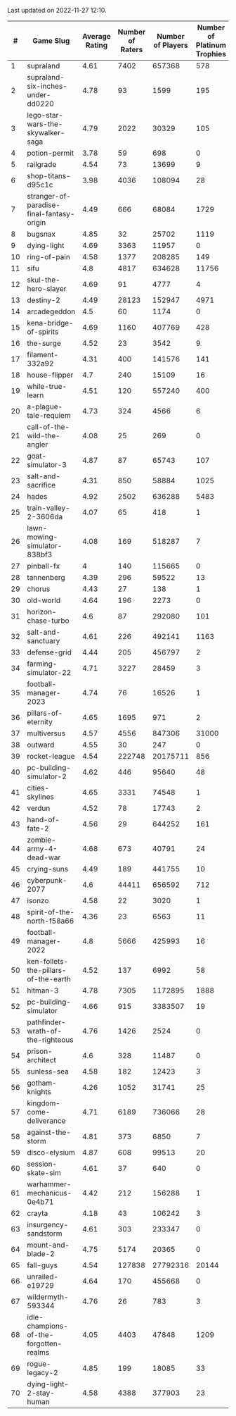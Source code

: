 Last updated on 2022-11-27 12:10.


|#|Game Slug|Average Rating|Number of Raters|Number of Players|Number of Platinum Trophies|Max Rarity (%)|
|---|---|---|---|---|---|---|
|1|supraland|4.61|7402|657368|578|99|
|2|supraland-six-inches-under-dd0220|4.78|93|1599|195|99|
|3|lego-star-wars-the-skywalker-saga|4.79|2022|30329|105|98|
|4|potion-permit|3.78|59|698|0|98|
|5|railgrade|4.54|73|13699|9|98|
|6|shop-titans-d95c1c|3.98|4036|108094|28|98|
|7|stranger-of-paradise-final-fantasy-origin|4.49|666|68084|1729|98|
|8|bugsnax|4.85|32|25702|1119|97|
|9|dying-light|4.69|3363|11957|0|96|
|10|ring-of-pain|4.58|1377|208285|149|96|
|11|sifu|4.8|4817|634628|11756|96|
|12|skul-the-hero-slayer|4.69|91|4777|4|96|
|13|destiny-2|4.49|28123|152947|4971|95|
|14|arcadegeddon|4.5|60|1174|0|94|
|15|kena-bridge-of-spirits|4.69|1160|407769|428|94|
|16|the-surge|4.52|23|3542|9|94|
|17|filament-332a92|4.31|400|141576|141|93|
|18|house-flipper|4.7|240|15109|16|93|
|19|while-true-learn|4.51|120|557240|400|93|
|20|a-plague-tale-requiem|4.73|324|4566|6|92|
|21|call-of-the-wild-the-angler|4.08|25|269|0|92|
|22|goat-simulator-3|4.87|87|65743|107|91|
|23|salt-and-sacrifice|4.31|850|58884|1025|91|
|24|hades|4.92|2502|636288|5483|89|
|25|train-valley-2-3606da|4.07|65|418|1|89|
|26|lawn-mowing-simulator-838bf3|4.08|169|518287|7|88|
|27|pinball-fx|4|140|115665|0|86|
|28|tannenberg|4.39|296|59522|13|86|
|29|chorus|4.43|27|138|1|85|
|30|old-world|4.64|196|2273|0|85|
|31|horizon-chase-turbo|4.6|87|292080|101|83|
|32|salt-and-sanctuary|4.61|226|492141|1163|83|
|33|defense-grid|4.44|205|456797|2|80|
|34|farming-simulator-22|4.71|3227|28459|3|80|
|35|football-manager-2023|4.74|76|16526|1|80|
|36|pillars-of-eternity|4.65|1695|971|2|80|
|37|multiversus|4.57|4556|847306|31000|78|
|38|outward|4.55|30|247|0|78|
|39|rocket-league|4.54|222748|20175711|856|76|
|40|pc-building-simulator-2|4.62|446|95640|48|75|
|41|cities-skylines|4.65|3331|74548|1|74|
|42|verdun|4.52|78|17743|2|73|
|43|hand-of-fate-2|4.56|29|644252|161|72|
|44|zombie-army-4-dead-war|4.68|673|40791|24|67|
|45|crying-suns|4.49|189|441755|10|65|
|46|cyberpunk-2077|4.6|44411|656592|712|62|
|47|isonzo|4.58|22|3020|1|61|
|48|spirit-of-the-north-f58a66|4.36|23|6563|11|60|
|49|football-manager-2022|4.8|5666|425993|16|49|
|50|ken-follets-the-pillars-of-the-earth|4.52|137|6992|58|49|
|51|hitman-3|4.78|7305|1172895|1888|48|
|52|pc-building-simulator|4.66|915|3383507|19|48|
|53|pathfinder-wrath-of-the-righteous|4.76|1426|2524|0|40|
|54|prison-architect|4.6|328|11487|0|37|
|55|sunless-sea|4.58|182|12423|3|37|
|56|gotham-knights|4.26|1052|31741|25|35|
|57|kingdom-come-deliverance|4.71|6189|736066|28|30|
|58|against-the-storm|4.81|373|6850|7|28|
|59|disco-elysium|4.87|608|99513|20|28|
|60|session-skate-sim|4.61|37|640|0|27|
|61|warhammer-mechanicus-0e4b71|4.42|212|156288|1|24|
|62|crayta|4.18|43|106242|3|23|
|63|insurgency-sandstorm|4.61|303|233347|0|6|
|64|mount-and-blade-2|4.75|5174|20365|0|6|
|65|fall-guys|4.54|127838|27792316|20144|5|
|66|unrailed-e19729|4.64|170|455668|0|4|
|67|wildermyth-593344|4.76|26|783|3|2|
|68|idle-champions-of-the-forgotten-realms|4.05|4403|47848|1209|1|
|69|rogue-legacy-2|4.85|199|18085|33|0.9|
|70|dying-light-2-stay-human|4.58|4388|377903|23|0.8|
